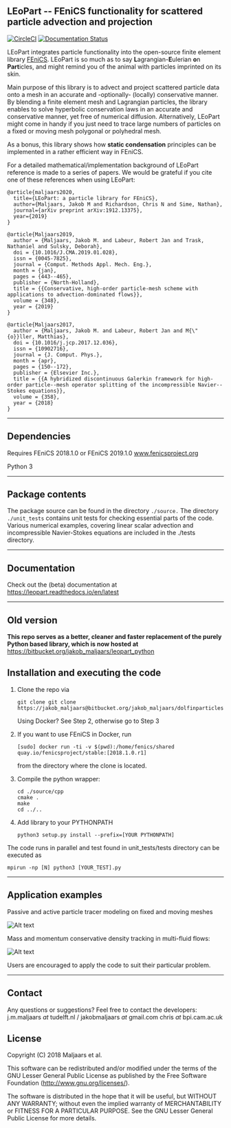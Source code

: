 ## LEoPart -- FEniCS functionality for scattered particle advection and projection
[![CircleCI](https://circleci.com/bb/jakob_maljaars/leopart/tree/master.svg?style=shield)](https://circleci.com/bb/jakob_maljaars/leopart/tree/master)
[![Documentation Status](https://readthedocs.org/projects/leopart/badge/?version=latest)](https://leopart.readthedocs.io/en/latest/?badge=latest)

LEoPart integrates particle functionality into the open-source finite element library [FEniCS](www.fenicsproject.org). LEoPart is so much as to say **L**agrangian-**E**ulerian **o**n **Part**icles,
and might remind you of the animal with particles imprinted on its skin.

Main purpose of this library is to advect and project scattered particle data onto a mesh in an accurate and -optionally- (locally) conservative manner. By blending a finite element mesh and
Lagrangian particles, the library enables to solve hyperbolic conservation laws in an accurate and conservative manner, yet free of numerical diffusion. Alternatively, LEoPart might come in handy
if you just need to trace large numbers of particles on a fixed or moving mesh polygonal or polyhedral mesh.

As a bonus, this library shows how **static condensation** principles can be implemented in a rather efficient way in FEniCS.

For a detailed mathematical/implementation background of LEoPart reference is made to a series of papers. We would be grateful if you
cite one of these references when using LEoPart:

```
@article{maljaars2020,
  title={LEoPart: a particle library for FEniCS},
  author={Maljaars, Jakob M and Richardson, Chris N and Sime, Nathan},
  journal={arXiv preprint arXiv:1912.13375},
  year={2019}
}

@article{Maljaars2019,
  author = {Maljaars, Jakob M. and Labeur, Robert Jan and Trask, Nathaniel and Sulsky, Deborah},
  doi = {10.1016/J.CMA.2019.01.028},
  issn = {0045-7825},
  journal = {Comput. Methods Appl. Mech. Eng.},
  month = {jan},
  pages = {443--465},
  publisher = {North-Holland},
  title = {{Conservative, high-order particle-mesh scheme with applications to advection-dominated flows}},
  volume = {348},
  year = {2019}
}

@article{Maljaars2017,
  author = {Maljaars, Jakob M. and Labeur, Robert Jan and M{\"{o}}ller, Matthias},
  doi = {10.1016/j.jcp.2017.12.036},
  issn = {10902716},
  journal = {J. Comput. Phys.},
  month = {apr},
  pages = {150--172},
  publisher = {Elsevier Inc.},
  title = {{A hybridized discontinuous Galerkin framework for high-order particle--mesh operator splitting of the incompressible Navier--Stokes equations}},
  volume = {358},
  year = {2018}
}
```

---

## Dependencies
Requires FEniCS 2018.1.0 or FEniCS 2019.1.0
www.fenicsproject.org

Python 3

---

## Package contents
The package source can be found in the directory `./source.` The directory `./unit_tests` contains unit tests for checking essential parts of the code.
Various numerical examples, covering linear scalar advection and incompressible Navier-Stokes
equations are included in the ./tests directory.

---

## Documentation
Check out the (beta) documentation at https://leopart.readthedocs.io/en/latest

---

## Old version
**This repo serves as a better, cleaner and faster replacement of the purely Python based library,
which is now hosted at** https://bitbucket.org/jakob_maljaars/leopart_python


## Installation and executing the code
1. Clone the repo via

    ```
    git clone git clone https://jakob_maljaars@bitbucket.org/jakob_maljaars/dolfinparticles.git
    ```
    Using Docker? See Step 2, otherwise go to Step 3
2. If you want to use FEniCS in Docker, run

    ```
    [sudo] docker run -ti -v $(pwd):/home/fenics/shared quay.io/fenicsproject/stable:[2018.1.0.r1]
    ```

    from the directory where the clone is located.

3. Compile the python wrapper:

    ```
    cd ./source/cpp
    cmake .
    make
    cd ../..
    ```

4. Add library to your PYTHONPATH

    ```
    python3 setup.py install --prefix=[YOUR PYTHONPATH]
    ```

The code runs in parallel and test found in unit_tests/tests directory can be executed as

```
mpirun -np [N] python3 [YOUR_TEST].py
```

---

## Application examples
Passive and active particle tracer modeling on fixed and moving meshes

![Alt text](https://bitbucket.org/jakob_maljaars/leopart/raw/09207324fcc39dbad388cb3c1893b2dbe95c43e5/figs/moving_mesh.png)

Mass and momentum conservative density tracking in multi-fluid flows:

![Alt text](https://bitbucket.org/jakob_maljaars/leopart/raw/09207324fcc39dbad388cb3c1893b2dbe95c43e5/figs/lock_exchange.png)

Users are encouraged to apply the code to suit their particular problem.

---

## Contact
Any questions or suggestions? Feel free to contact the developers:
j.m.maljaars _at_ tudelft.nl / jakobmaljaars _at_ gmail.com
chris _at_ bpi.cam.ac.uk

## License
Copyright (C) 2018 Maljaars et al.

This software can be redistributed and/or modified under the terms of the GNU Lesser General Public License as published by the Free Software Foundation (<http://www.gnu.org/licenses/>).

The software is distributed in the hope that it will be useful, but WITHOUT ANY WARRANTY; without even the implied warranty of MERCHANTABILITY or FITNESS FOR A PARTICULAR PURPOSE. See the GNU Lesser General Public License for more details.

